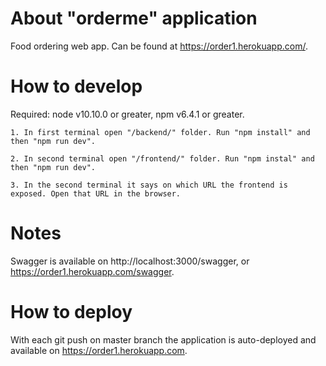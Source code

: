 # About "orderme" application

Food ordering web app.
Can be found at https://order1.herokuapp.com/.


# How to develop

Required: node v10.10.0 or greater, npm v6.4.1 or greater.

    1. In first terminal open "/backend/" folder. Run "npm install" and then "npm run dev".
    
    2. In second terminal open "/frontend/" folder. Run "npm instal" and then "npm run dev".
    
    3. In the second terminal it says on which URL the frontend is exposed. Open that URL in the browser.

# Notes

Swagger is available on http://localhost:3000/swagger, or https://order1.herokuapp.com/swagger.

# How to deploy

With each git push on master branch the application is auto-deployed and available on https://order1.herokuapp.com. 
